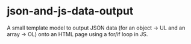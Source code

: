 json-and-js-data-output
=======================

A small template model to output JSON data (for an object -> UL and an array -> OL) onto an HTML page using a for/if loop in JS.
